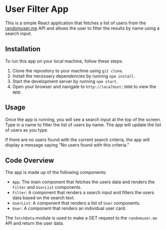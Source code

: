 # User Filter App

This is a simple React application that fetches a list of users from the [randomuser.me](https://randomuser.me/) API and allows the user to filter the results by name using a search input.

## Installation

To run this app on your local machine, follow these steps:

1. Clone the repository to your machine using `git clone`.
2. Install the necessary dependencies by running `npm install`.
3. Start the development server by running `npm start`.
4. Open your browser and navigate to `http://localhost:3000` to view the app.

## Usage

Once the app is running, you will see a search input at the top of the screen. Type in a name to filter the list of users by name. The app will update the list of users as you type.

If there are no users found with the current search criteria, the app will display a message saying "No users found with this criteria."

## Code Overview

The app is made up of the following components:

-   `App`: The main component that fetches the users data and renders the `Filter` and `UserList` components.
-   `Filter`: A component that renders a search input and filters the users data based on the search text.
-   `UserList`: A component that renders a list of `User` components.
-   `User`: A component that renders an individual user card.

The `fetchData` module is used to make a GET request to the `randomuser.me` API and return the user data.
